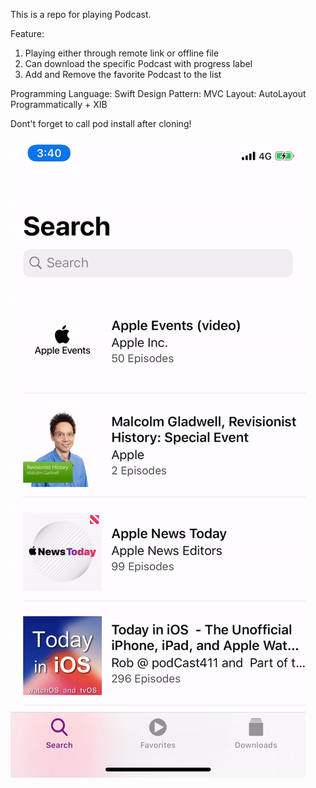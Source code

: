 This is a repo for playing Podcast.

Feature:
1. Playing either through remote link or offline file
2. Can download the specific Podcast with progress label
3. Add and Remove the favorite Podcast to the list

Programming Language: Swift
Design Pattern: MVC
Layout: AutoLayout Programmatically + XIB

Dont't forget to call pod install after cloning!

![image](https://github.com/lmw4051/PodcastsApp/blob/master/PodcastApp.gif)
